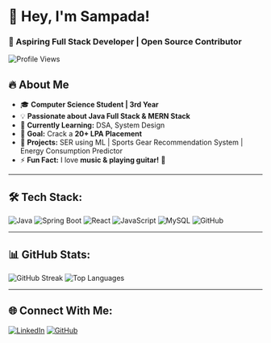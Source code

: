 # 👋 Hey, I'm Sampada!
### 🚀 Aspiring Full Stack Developer | Open Source Contributor

![Profile Views](https://komarev.com/ghpvc/?username=sampada-dubey&color=blue)

## 🔥 About Me
- 🎓 **Computer Science Student | 3rd Year**
- 💡 **Passionate about Java Full Stack & MERN Stack**
- 🌱 **Currently Learning:** DSA, System Design
- 🎯 **Goal:** Crack a **20+ LPA Placement**
- 🔭 **Projects:** SER using ML | Sports Gear Recommendation System | Energy Consumption Predictor 
- ⚡ **Fun Fact:** I love **music & playing guitar!** 🎸

---

## 🛠️ Tech Stack:
![Java](https://img.shields.io/badge/Java-ED8B00?style=for-the-badge&logo=java&logoColor=white)
![Spring Boot](https://img.shields.io/badge/Spring%20Boot-6DB33F?style=for-the-badge&logo=spring-boot&logoColor=white)
![React](https://img.shields.io/badge/React-20232A?style=for-the-badge&logo=react&logoColor=61DAFB)
![JavaScript](https://img.shields.io/badge/JavaScript-F7DF1E?style=for-the-badge&logo=javascript&logoColor=black)
![MySQL](https://img.shields.io/badge/MySQL-4479A1?style=for-the-badge&logo=mysql&logoColor=white)
![GitHub](https://img.shields.io/badge/GitHub-181717?style=for-the-badge&logo=github&logoColor=white)

---

## 📊 GitHub Stats:
![GitHub Streak](https://streak-stats.demolab.com/?user=sampada-dubey&theme=radical)
![Top Languages](https://github-readme-stats.vercel.app/api/top-langs/?username=sampada-dubey&layout=compact&theme=radical)

---

## 🌐 Connect With Me:
[![LinkedIn](https://img.shields.io/badge/LinkedIn-blue?style=for-the-badge&logo=linkedin&logoColor=white)](https://www.linkedin.com/in/sampada-dubey1403/)
[![GitHub](https://img.shields.io/badge/GitHub-black?style=for-the-badge&logo=github&logoColor=white)](https://github.com/sampada-dubey)
